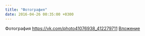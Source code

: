 ```yaml
---
title: "Фотография"
date: 2016-04-26 00:35:00 +0300
---
```


Фотография
<a class="vk-attach" href="https://vk.com/photo41076938_412279711">https://vk.com/photo41076938_412279711</a>
<a class="vk-attach" href="https://vk.com/photo41076938_412279711">Вложение</a>
